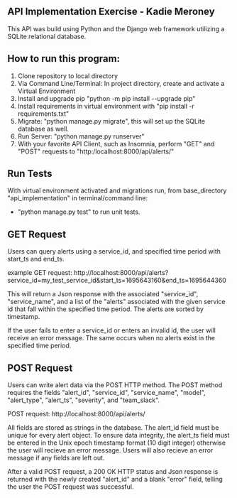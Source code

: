 ## API Implementation Exercise - Kadie Meroney
This API was build using Python and the Django web framework utilizing a SQLite relational database.

## How to run this program:
1. Clone repository to local directory
2. Via Command Line/Terminal: In project directory, create and activate a Virtual Environment
3. Install and upgrade pip "python -m pip install --upgrade pip"
4. Install requirements in virtual environment with "pip install -r requirements.txt"
5. Migrate: "python manage.py migrate", this will set up the SQLite database as well.
6. Run Server: "python manage.py runserver"
7. With your favorite API Client, such as Insomnia, perform "GET" and "POST" requests to "http:/localhost:8000/api/alerts/"

## Run Tests
With virtual environment activated and migrations run, from base_directory "api_implementation" in terminal/command line:
- "python manage.py test" to run unit tests.

## GET Request
Users can query alerts using a service_id, and specified time period with start_ts and end_ts.

example GET request: http://localhost:8000/api/alerts?service_id=my_test_service_id&start_ts=1695643160&end_ts=1695644360

This will return a Json response with the associated "service_id", "service_name",  and a list of the "alerts" associated with the given service id that fall within the specified time period. The alerts are sorted by timestamp.

If the user fails to enter a service_id or enters an invalid id, the user will receive an error message. The same occurs when no alerts exist in the specified time period.

## POST Request
Users can write alert data via the POST HTTP method. The POST method requires the fields "alert_id", "service_id", "service_name", "model", "alert_type", "alert_ts", "severity", and "team_slack".

POST request: http://localhost:8000/api/alerts/

All fields are stored as strings in the database. The alert_id field must be unique for every alert object. To ensure data integrity, the alert_ts field must be entered in the Unix epoch timestamp format (10 digit integer) otherwise the user will recieve an error message. Users will also recieve an error message if any fields are left out.

After a valid POST request, a 200 OK HTTP status and Json response is returned with the newly created "alert_id" and a blank "error" field, telling the user the POST request was successful.
